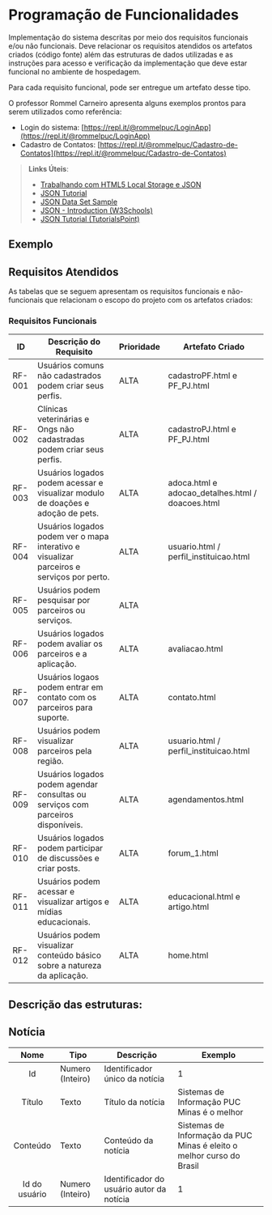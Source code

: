# Programação de Funcionalidades

Implementação do sistema descritas por meio dos requisitos funcionais e/ou não funcionais. Deve relacionar os requisitos atendidos os artefatos criados (código fonte) além das estruturas de dados utilizadas e as instruções para acesso e verificação da implementação que deve estar funcional no ambiente de hospedagem.

Para cada requisito funcional, pode ser entregue um artefato desse tipo.

O professor Rommel Carneiro apresenta alguns exemplos prontos para serem utilizados como referência:
- Login do sistema: [https://repl.it/@rommelpuc/LoginApp](https://repl.it/@rommelpuc/LoginApp) 
- Cadastro de Contatos: [https://repl.it/@rommelpuc/Cadastro-de-Contatos](https://repl.it/@rommelpuc/Cadastro-de-Contatos)


> **Links Úteis**:
>
> - [Trabalhando com HTML5 Local Storage e JSON](https://www.devmedia.com.br/trabalhando-com-html5-local-storage-e-json/29045)
> - [JSON Tutorial](https://www.w3resource.com/JSON)
> - [JSON Data Set Sample](https://opensource.adobe.com/Spry/samples/data_region/JSONDataSetSample.html)
> - [JSON - Introduction (W3Schools)](https://www.w3schools.com/js/js_json_intro.asp)
> - [JSON Tutorial (TutorialsPoint)](https://www.tutorialspoint.com/json/index.htm)

## Exemplo

## Requisitos Atendidos

As tabelas que se seguem apresentam os requisitos funcionais e não-funcionais que relacionam o escopo do projeto com os artefatos criados:

### Requisitos Funcionais

|ID    | Descrição do Requisito | Prioridade | Artefato Criado |
|------|------------------------|------------|-----------------|
|RF-001| Usuários comuns não cadastrados podem criar seus perfis. | ALTA | cadastroPF.html e PF_PJ.html|
|RF-002| Clínicas veterinárias e Ongs não cadastradas podem criar seus perfis. | ALTA | cadastroPJ.html e PF_PJ.html |
|RF-003| Usuários logados podem acessar e visualizar modulo de doações e adoção de pets. | ALTA | adoca.html e adocao_detalhes.html / doacoes.html |
|RF-004| Usuários logados podem ver o mapa interativo e visualizar parceiros e serviços por perto. | ALTA | usuario.html / perfil_instituicao.html |
|RF-005| Usuários podem pesquisar por parceiros ou serviços. | ALTA |  |
|RF-006| Usuários logados podem avaliar os parceiros e a aplicação. | ALTA | avaliacao.html |
|RF-007| Usuários logaos podem entrar em contato com os parceiros para suporte. | ALTA | contato.html |
|RF-008| Usuários podem visualizar parceiros pela região. | ALTA | usuario.html / perfil_instituicao.html |
|RF-009| Usuários logados podem agendar consultas ou serviços com parceiros disponíveis. | ALTA | agendamentos.html |
|RF-010| Usuários logados podem participar de discussões e criar posts. | ALTA | forum_1.html |
|RF-011| Usuários podem acessar e visualizar artigos e mídias educacionais. | ALTA | educacional.html e artigo.html |
|RF-012| Usuários podem visualizar conteúdo básico sobre a natureza da aplicação. | ALTA | home.html |


## Descrição das estruturas:

## Notícia
|  **Nome**      | **Tipo**          | **Descrição**                             | **Exemplo**                                    |
|:--------------:|-------------------|-------------------------------------------|------------------------------------------------|
| Id             | Numero (Inteiro)  | Identificador único da notícia            | 1                                              |
| Título         | Texto             | Título da notícia                         | Sistemas de Informação PUC Minas é o melhor                                   |
| Conteúdo       | Texto             | Conteúdo da notícia                       | Sistemas de Informação da PUC Minas é eleito o melhor curso do Brasil                            |
| Id do usuário  | Numero (Inteiro)  | Identificador do usuário autor da notícia | 1                                              |

